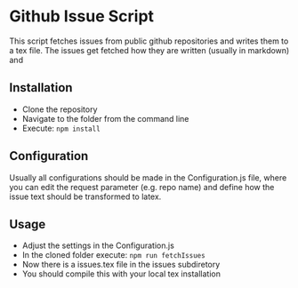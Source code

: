 # Github Issue Script
This script fetches issues from public github repositories and writes them to a tex file. The issues get fetched how they are written (usually in markdown) and 

## Installation
* Clone the repository
* Navigate to the folder from the command line
* Execute: 
``` npm install ```

## Configuration
Usually all configurations should be made in the Configuration.js file, where you can edit the request parameter (e.g. repo name) and define how the issue text should be transformed to latex. 

## Usage
* Adjust the settings in the Configuration.js
* In the cloned folder execute:
``` npm run fetchIssues ```
* Now there is a issues.tex file in the issues subdiretory
* You should compile this with your local tex installation



